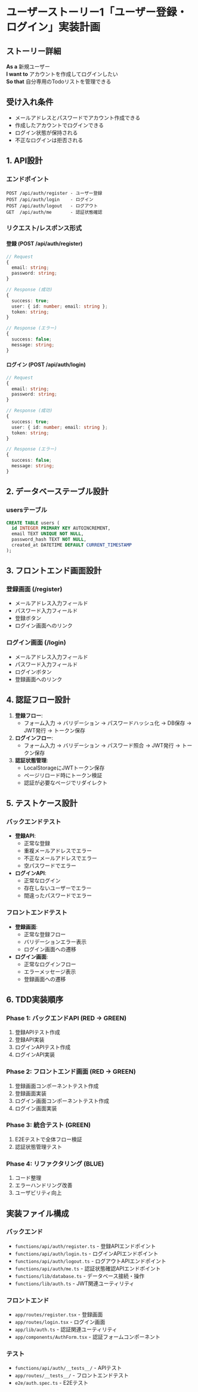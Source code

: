 # ユーザーストーリー1「ユーザー登録・ログイン」実装計画

## ストーリー詳細
**As a** 新規ユーザー  
**I want to** アカウントを作成してログインしたい  
**So that** 自分専用のTodoリストを管理できる

## 受け入れ条件
- メールアドレスとパスワードでアカウント作成できる
- 作成したアカウントでログインできる
- ログイン状態が保持される
- 不正なログインは拒否される

## 1. API設計

### エンドポイント
```
POST /api/auth/register - ユーザー登録
POST /api/auth/login    - ログイン
POST /api/auth/logout   - ログアウト
GET  /api/auth/me       - 認証状態確認
```

### リクエスト/レスポンス形式

#### 登録 (POST /api/auth/register)
```typescript
// Request
{
  email: string;
  password: string;
}

// Response (成功)
{
  success: true;
  user: { id: number; email: string };
  token: string;
}

// Response (エラー)
{
  success: false;
  message: string;
}
```

#### ログイン (POST /api/auth/login)
```typescript
// Request
{
  email: string;
  password: string;
}

// Response (成功)
{
  success: true;
  user: { id: number; email: string };
  token: string;
}

// Response (エラー)
{
  success: false;
  message: string;
}
```

## 2. データベーステーブル設計

### usersテーブル
```sql
CREATE TABLE users (
  id INTEGER PRIMARY KEY AUTOINCREMENT,
  email TEXT UNIQUE NOT NULL,
  password_hash TEXT NOT NULL,
  created_at DATETIME DEFAULT CURRENT_TIMESTAMP
);
```

## 3. フロントエンド画面設計

### 登録画面 (/register)
- メールアドレス入力フィールド
- パスワード入力フィールド
- 登録ボタン
- ログイン画面へのリンク

### ログイン画面 (/login)
- メールアドレス入力フィールド
- パスワード入力フィールド
- ログインボタン
- 登録画面へのリンク

## 4. 認証フロー設計

1. **登録フロー**:
   - フォーム入力 → バリデーション → パスワードハッシュ化 → DB保存 → JWT発行 → トークン保存
2. **ログインフロー**:
   - フォーム入力 → バリデーション → パスワード照合 → JWT発行 → トークン保存
3. **認証状態管理**:
   - LocalStorageにJWTトークン保存
   - ページリロード時にトークン検証
   - 認証が必要なページでリダイレクト

## 5. テストケース設計

### バックエンドテスト
- **登録API**:
  - 正常な登録
  - 重複メールアドレスでエラー
  - 不正なメールアドレスでエラー
  - 空パスワードでエラー
- **ログインAPI**:
  - 正常なログイン
  - 存在しないユーザーでエラー
  - 間違ったパスワードでエラー

### フロントエンドテスト
- **登録画面**:
  - 正常な登録フロー
  - バリデーションエラー表示
  - ログイン画面への遷移
- **ログイン画面**:
  - 正常なログインフロー
  - エラーメッセージ表示
  - 登録画面への遷移

## 6. TDD実装順序

### Phase 1: バックエンドAPI (RED → GREEN)
1. 登録APIテスト作成
2. 登録API実装
3. ログインAPIテスト作成
4. ログインAPI実装

### Phase 2: フロントエンド画面 (RED → GREEN)
1. 登録画面コンポーネントテスト作成
2. 登録画面実装
3. ログイン画面コンポーネントテスト作成
4. ログイン画面実装

### Phase 3: 統合テスト (GREEN)
1. E2Eテストで全体フロー検証
2. 認証状態管理テスト

### Phase 4: リファクタリング (BLUE)
1. コード整理
2. エラーハンドリング改善
3. ユーザビリティ向上

## 実装ファイル構成

### バックエンド
- `functions/api/auth/register.ts` - 登録APIエンドポイント
- `functions/api/auth/login.ts` - ログインAPIエンドポイント
- `functions/api/auth/logout.ts` - ログアウトAPIエンドポイント
- `functions/api/auth/me.ts` - 認証状態確認APIエンドポイント
- `functions/lib/database.ts` - データベース接続・操作
- `functions/lib/auth.ts` - JWT関連ユーティリティ

### フロントエンド
- `app/routes/register.tsx` - 登録画面
- `app/routes/login.tsx` - ログイン画面
- `app/lib/auth.ts` - 認証関連ユーティリティ
- `app/components/AuthForm.tsx` - 認証フォームコンポーネント

### テスト
- `functions/api/auth/__tests__/` - APIテスト
- `app/routes/__tests__/` - フロントエンドテスト
- `e2e/auth.spec.ts` - E2Eテスト